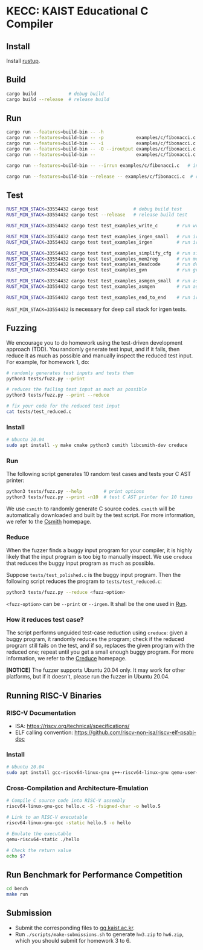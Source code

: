 # KECC: KAIST Educational C Compiler

## Install

Install [rustup](https://rustup.rs/).


## Build

```sh
cargo build            # debug build
cargo build --release  # release build
```


## Run

```sh
cargo run --features=build-bin -- -h                                     # print options
cargo run --features=build-bin -- -p            examples/c/fibonacci.c   # parse
cargo run --features=build-bin -- -i            examples/c/fibonacci.c   # irgen
cargo run --features=build-bin -- -O --iroutput examples/c/fibonacci.c   # optimize
cargo run --features=build-bin --               examples/c/fibonacci.c   # compile

cargo run --features=build-bin -- --irrun examples/c/fibonacci.c   # interprets the IR

cargo run --features=build-bin --release -- examples/c/fibonacci.c  # compile with release build
```


## Test

```sh
RUST_MIN_STACK=33554432 cargo test             # debug build test
RUST_MIN_STACK=33554432 cargo test --release   # release build test

RUST_MIN_STACK=33554432 cargo test test_examples_write_c       # run write_c test

RUST_MIN_STACK=33554432 cargo test test_examples_irgen_small   # run irgen test using a small subset of examples
RUST_MIN_STACK=33554432 cargo test test_examples_irgen         # run irgen test

RUST_MIN_STACK=33554432 cargo test test_examples_simplify_cfg  # run simplify_cfg test
RUST_MIN_STACK=33554432 cargo test test_examples_mem2reg       # run mem2reg test
RUST_MIN_STACK=33554432 cargo test test_examples_deadcode      # run deadcode test
RUST_MIN_STACK=33554432 cargo test test_examples_gvn           # run gvn test

RUST_MIN_STACK=33554432 cargo test test_examples_asmgen_small  # run asmgen test using a small subset of examples
RUST_MIN_STACK=33554432 cargo test test_examples_asmgen        # run asmgen test

RUST_MIN_STACK=33554432 cargo test test_examples_end_to_end    # run irgen, optimize and asmgen pipeline test
```

`RUST_MIN_STACK=33554432` is necessary for deep call stack for irgen tests.


## Fuzzing

We encourage you to do homework using the test-driven development approach (TDD). You randomly
generate test input, and if it fails, then reduce it as much as possible and manually inspect the
reduced test input. For example, for homework 1, do:

```sh
# randomly generates test inputs and tests them
python3 tests/fuzz.py --print

# reduces the failing test input as much as possible
python3 tests/fuzz.py --print --reduce

# fix your code for the reduced test input
cat tests/test_reduced.c
```

### Install

```sh
# Ubuntu 20.04
sudo apt install -y make cmake python3 csmith libcsmith-dev creduce
```

### Run

The following script generates 10 random test cases and tests your C AST printer:

```sh
python3 tests/fuzz.py --help        # print options
python3 tests/fuzz.py --print -n10  # test C AST printer for 10 times
```

We use `csmith` to randomly generate C source codes. `csmith` will be automatically downloaded and
built by the test script. For more information, we refer to the
[Csmith](https://embed.cs.utah.edu/csmith/) homepage.

### Reduce

When the fuzzer finds a buggy input program for your compiler, it is highly likely that the input
program is too big to manually inspect. We use `creduce` that reduces the buggy input program as
much as possible.

Suppose `tests/test_polished.c` is the buggy input program. Then the following script reduces the
program to `tests/test_reduced.c`:

```sh
python3 tests/fuzz.py --reduce <fuzz-option>
```

`<fuzz-option>` can be `--print` or `--irgen`. It shall be the one used in [Run](#run).

### How it reduces test case?

The script performs unguided test-case reduction using `creduce`: given a buggy program, it randomly
reduces the program; check if the reduced program still fails on the test, and if so, replaces the
given program with the reduced one; repeat until you get a small enough buggy program. For more
information, we refer to the [Creduce](https://embed.cs.utah.edu/creduce/) homepage.

**[NOTICE]** The fuzzer supports Ubuntu 20.04 only. It may work for other platforms, but if it
doesn't, please run the fuzzer in Ubuntu 20.04.


## Running RISC-V Binaries

### RISC-V Documentation

- ISA: <https://riscv.org/technical/specifications/>
- ELF calling convention: <https://github.com/riscv-non-isa/riscv-elf-psabi-doc>

### Install

```sh
# Ubuntu 20.04
sudo apt install gcc-riscv64-linux-gnu g++-riscv64-linux-gnu qemu-user-static
```

### Cross-Compilation and Architecture-Emulation

```sh
# Compile C source code into RISC-V assembly
riscv64-linux-gnu-gcc hello.c -S -fsigned-char -o hello.S

# Link to an RISC-V executable
riscv64-linux-gnu-gcc -static hello.S -o hello

# Emulate the executable
qemu-riscv64-static ./hello

# Check the return value
echo $?
```


## Run Benchmark for Performance Competition

```sh
cd bench
make run
```


## Submission

- Submit the corresponding files to [gg.kaist.ac.kr](https://gg.kaist.ac.kr).
- Run `./scripts/make-submissions.sh` to generate `hw3.zip` to `hw6.zip`, which you should submit for homework 3 to 6.
